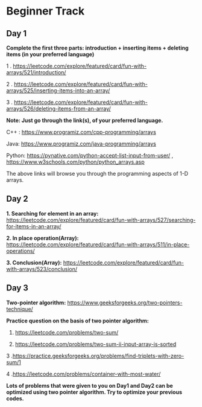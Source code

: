 # Beginner Track

## Day 1

**Complete the first three parts: introduction + inserting items + deleting items (in your preferred language)**

1 . https://leetcode.com/explore/featured/card/fun-with-arrays/521/introduction/

2 . https://leetcode.com/explore/featured/card/fun-with-arrays/525/inserting-items-into-an-array/

3 . https://leetcode.com/explore/featured/card/fun-with-arrays/526/deleting-items-from-an-array/ 

**Note: Just go through the link(s), of your preferred language.**

C++ : https://www.programiz.com/cpp-programming/arrays 

Java: https://www.programiz.com/java-programming/arrays  

Python: https://pynative.com/python-accept-list-input-from-user/  , 
        https://www.w3schools.com/python/python_arrays.asp 

The above links will browse you through the programming aspects of 1-D arrays.

## Day 2

**1. Searching for element in an array:**
https://leetcode.com/explore/featured/card/fun-with-arrays/527/searching-for-items-in-an-array/

**2. In place operation(Array):**
https://leetcode.com/explore/featured/card/fun-with-arrays/511/in-place-operations/

**3. Conclusion(Array):** 
https://leetcode.com/explore/featured/card/fun-with-arrays/523/conclusion/

## Day 3

**Two-pointer algorithm:**
https://www.geeksforgeeks.org/two-pointers-technique/

**Practice question on the basis of two pointer algorithm:**
1. https://leetcode.com/problems/two-sum/

2. https://leetcode.com/problems/two-sum-ii-input-array-is-sorted

  3 .https://practice.geeksforgeeks.org/problems/find-triplets-with-zero-sum/1

  4 .https://leetcode.com/problems/container-with-most-water/


**Lots of problems that were given to you on Day1 and Day2 can be optimized using two pointer algorithm. Try to optimize your previous codes.**






